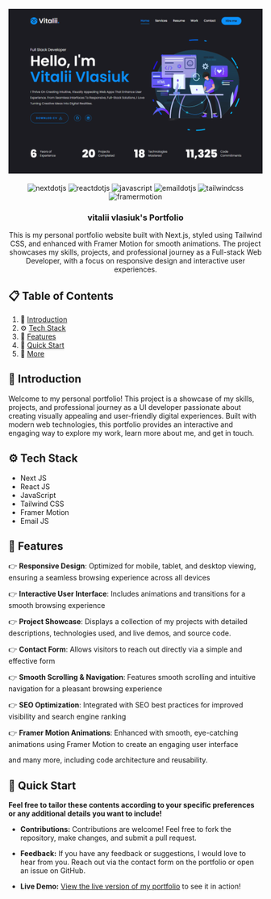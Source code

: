 <div align="center">
  <br />
    <a href="https://vitalii-portfolio.vercel.app/" target="_blank">
      <img src="/public/assets/preview.png" alt="vitalii's Portfolio">
    </a>
  <br />

  <br />
  <div>
    <img src="https://img.shields.io/badge/Next%20JS-000000.svg?style=for-the-badge&logo=nextdotjs&logoColor=white" alt="nextdotjs" />
    <img src="https://img.shields.io/badge/React%20JS-61DAFB.svg?style=for-the-badge&logo=React&logoColor=black" alt="reactdotjs" />
    <img src="https://img.shields.io/badge/JavaScript-F7DF1E.svg?style=for-the-badge&logo=JavaScript&logoColor=black" alt="javascript" />
    <img src="https://img.shields.io/badge/Email%20JS-DD344C.svg?style=for-the-badge&logo=EmailJS&logoColor=white" alt="emaildotjs" />
    <img src="https://img.shields.io/badge/Tailwind%20CSS-06B6D4.svg?style=for-the-badge&logo=Tailwind-CSS&logoColor=white" alt="tailwindcss" />
    <img src="https://img.shields.io/badge/Framer%20Motion-0055FF.svg?style=for-the-badge&logo=Framer&logoColor=white" alt="framermotion" />
  </div>

  <h3 align="center">vitalii vlasiuk's Portfolio</h3>

   <div align="center">
     This is my personal portfolio website built with Next.js, styled using Tailwind CSS, and enhanced with Framer Motion for smooth animations. The project showcases my skills, projects, and professional journey as a Full-stack Web Developer, with a focus on responsive design and interactive user experiences.
    </div>
</div>

## 📋 <a name="table">Table of Contents</a>

1. 🤖 [Introduction](#introduction)
2. ⚙️ [Tech Stack](#tech-stack)
3. 🔋 [Features](#features)
4. 🤸 [Quick Start](#quick-start)
5. 🚀 [More](#more)

## <a name="introduction">🤖 Introduction</a>

Welcome to my personal portfolio! This project is a showcase of my skills, projects, and professional journey as a UI developer passionate about creating visually appealing and user-friendly digital experiences. Built with modern web technologies, this portfolio provides an interactive and engaging way to explore my work, learn more about me, and get in touch.

## <a name="tech-stack">⚙️ Tech Stack</a>

- Next JS
- React JS
- JavaScript
- Tailwind CSS
- Framer Motion
- Email JS

## <a name="features">🔋 Features</a>

👉 **Responsive Design**:  Optimized for mobile, tablet, and desktop viewing, ensuring a seamless browsing experience across all devices

👉 **Interactive User Interface**:  Includes animations and transitions for a smooth browsing experience

👉 **Project Showcase**:  Displays a collection of my projects with detailed descriptions, technologies used, and live demos, and source code.

👉 **Contact Form**:  Allows visitors to reach out directly via a simple and effective form

👉 **Smooth Scrolling & Navigation**:  Features smooth scrolling and intuitive navigation for a pleasant browsing experience

👉 **SEO Optimization**:  Integrated with SEO best practices for improved visibility and search engine ranking

👉 **Framer Motion Animations**:  Enhanced with smooth, eye-catching animations using Framer Motion to create an engaging user interface

and many more, including code architecture and reusability.

## <a name="quick-start">🤸 Quick Start</a>



**Feel free to tailor these contents according to your specific preferences or any additional details you want to include!**

- **Contributions:** Contributions are welcome! Feel free to fork the repository, make changes, and submit a pull request.

- **Feedback:** If you have any feedback or suggestions, I would love to hear from you. Reach out via the contact form on the portfolio or open an issue on GitHub.

- **Live Demo:** [View the live version of my portfolio](https://menath-portfolio.vercel.app/) to see it in action!
